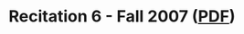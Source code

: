 Recitation 6 - Fall 2007 ([PDF](http://people.csail.mit.edu/jastr/6001/fall07/r06.pdf))
=======================================================================================

